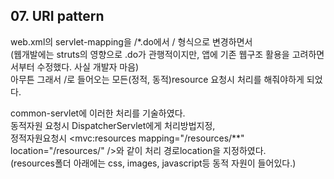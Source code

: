 ## 07. URI pattern

web.xml의 servlet-mapping을 /*.do에서 / 형식으로 변경하면서<br/>
(웹개발에는 struts의 영향으로 .do가 관행적이지만, 앱에 기존 웹구조 활용을 고려하면서부터 수정했다. 사실 개발자 마음)<br/>
아무튼 그래서 /로 들어오는 모든(정적, 동적)resource 요청시 처리를 해줘야하게 되었다.<br/>

common-servlet에 이러한 처리를 기술하였다.<br/>
동적자원 요청시 DispatcherServlet에게 처리방법지정,<br/>
정적자원요청시 <mvc:resources mapping="/resources/**" location="/resources/" />와 같이 처리 경로location을 지정하였다.<br/>
(resources폴더 아래에는 css, images, javascript등 동적 자원이 들어있다.)<br/>

